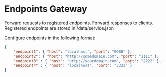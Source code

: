 # Endpoints Gateway

 Forward requests to registered endpoints. Forward responses to clients. Registered endpoints are stored in /data/service.json

 
Configure endpoints in the following format:
```json
{
	"endpoint1": { "host": "localhost", "port": "0000" },
	"endpoint2": { "host": "http://somedomain.com", "port": "1111" },
	"endpoint3" : { "host": "http://yourdomain.com", "port": "2222" },
	"endpoint4" : { "host": "localhost", "port": "3333" }
}
```

